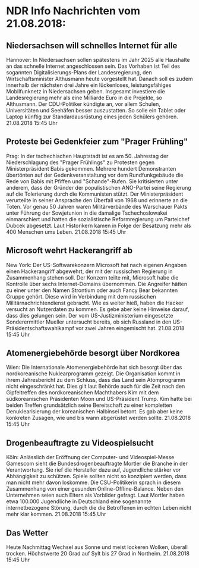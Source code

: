 # NDR Info Nachrichten vom 21.08.2018:


## Niedersachsen will schnelles Internet für alle
Hannover: In Niedersachsen sollen spätestens im Jahr 2025 alle Haushalte an das schnelle Internet angeschlossen sein. Das Vorhaben ist Teil des sogannten Digitalisierungs-Plans der Landesregierung, den Wirtschaftsminister Althusmann heute vorgestellt hat. Danach soll es zudem innerhalb der nächsten drei Jahre ein lückenloses, leistungsfähiges Mobilfunknetz in Niedersachsen geben. Insgesamt investiere die Landesregierung mehr als eine Milliarde Euro in die Projekte, so Althusmann. Der CDU-Politiker kündigte an, vor allem Schulen, Universitäten und Seehäfen besser auszustatten. So solle ein Tablet oder Laptop künftig zur Standardausrüstung eines jeden Schülers gehören. 21.08.2018 15:45 Uhr 

## Proteste bei Gedenkfeier zum "Prager Frühling"
Prag: In der tschechischen Hauptstadt ist es am 50. Jahrestag der Niederschlagung des "Prager Frühlings" zu Protesten gegen Ministerpräsident Babis gekommen. Mehrere hundert Demonstranten übertönten auf der Gedenkveranstaltung vor dem Rundfunkgebäude die Rede von Babis mit Pfiffen und "Schande"-Rufen. Sie kritisierten unter anderem, dass der Gründer der populistischen ANO-Partei seine Regierung auf die Tolerierung durch die Kommunisten stützt. Der Ministerpräsident verurteilte in seiner Ansprache den Überfall von 1968 und erinnerte an die Toten. Vor genau 50 Jahren waren Militärverbände des Warschauer Pakts unter Führung der Sowjetunion in die damalige Tschechoslowakei einmarschiert und hatten die sozialistische Reformregierung um Parteichef Dubcek abgesetzt. Laut Historikern kamen in Folge der Besatzung mehr als 400 Menschen ums Leben. 21.08.2018 15:45 Uhr 

## Microsoft wehrt Hackerangriff ab
New York: Der US-Softwarekonzern Microsoft hat nach eigenen Angaben einen Hackerangriff abgewehrt, der mit der russischen Regierung in Zusammenhang stehen soll. Der Konzern teilte mit, Microsoft habe die Kontrolle über sechs Internet-Domains übernommen. Die Angreifer hätten zu einer unter den Namen Strontium oder auch Fancy Bear bekannten Gruppe gehört. Diese wird in Verbindung mit dem russischen Militärnachrichtendienst gebracht. Wie es weiter hieß, haben die Hacker versucht an Nutzerdaten zu kommen. Es gebe aber keine Hinweise darauf, dass dies gelungen sein. Der vom US-Justizministerium eingesetzte Sonderermittler Mueller untersucht bereits, ob sich Russland in den US-Präsidentschaftswahlkampf vor zwei Jahren eingemischt hat. 21.08.2018 15:45 Uhr 

## Atomenergiebehörde besorgt über Nordkorea
Wien: Die Internationale Atomenergiebehörde hat sich besorgt über das nordkoreanische Nuklearprogramm gezeigt. Die Organisation kommt in ihrem Jahresbericht zu dem Schluss, dass das Land sein Atomprogramm nicht eingeschränkt hat. Dies gilt laut Behörde auch für die Zeit nach den Gipfeltreffen des nordkoreanischen Machthabers Kim mit dem südkoreanischen Präsidenten Moon und US-Präsident Trump. Kim hatte bei beiden Treffen grundsätzlich seine Bereitschaft zu einer kompletten Denuklearisierung der koreanischen Halbinsel betont. Es gab aber keine konkreten Zusagen, wie und bis wann abgerüstet werden sollte. 21.08.2018 15:45 Uhr 

## Drogenbeauftragte zu Videospielsucht
Köln: Anlässlich der Eröffnung der Computer- und Videospiel-Messe Gamescom sieht die  Bundesdrogenbeauftragte Mortler die Branche in der Verantwortung. Sie rief die Hersteller dazu auf, Jugendliche stärker vor Abhängigkeit zu schützen. Spiele sollten nicht so konzipiert werden, dass man nicht mehr davon loskomme. Die CSU-Politikerin sprach in diesem Zusammenhang von einer gesunden Online-Offline-Balance. Neben den Unternehmen seien auch Eltern als Vorbilder gefragt. Laut Mortler haben etwa 100.000 Jugendliche in Deutschland eine sogenannte internetbezogene Störung, durch die die Betroffenen im echten Leben nicht mehr klar kommen. 21.08.2018 15:45 Uhr 

## Das Wetter
Heute Nachmittag Wechsel aus Sonne und meist lockeren Wolken, überall trocken. Höchstwerte 20 Grad auf Sylt bis 27 Grad in Northeim. 21.08.2018 15:45 Uhr 
